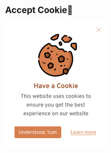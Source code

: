 # Accept Cookie🍪
 ![Cookie](https://github.com/Dinesh1042/Vanilla-JavaScript-Projects/blob/main/Accept%20Cookie%20%F0%9F%8D%AA/asset/Cookie_preview.png?raw=true)
